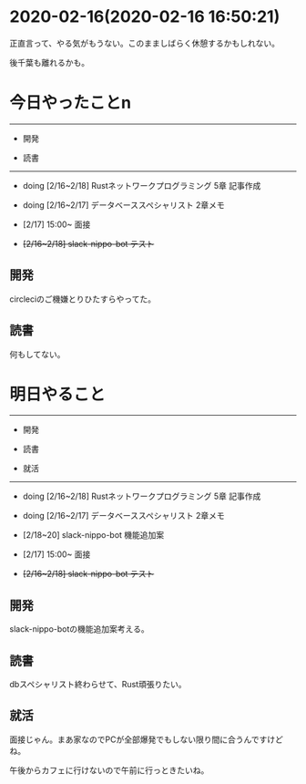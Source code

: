 # 2020-02-16(2020-02-16 16:50:21)

正直言って、やる気がもうない。このまましばらく休憩するかもしれない。

後千葉も離れるかも。

# 今日やったことn

---

* 開発

* 読書

---

+ doing [2/16~2/18] Rustネットワークプログラミング 5章 記事作成

+ doing [2/16~2/17] データベーススペシャリスト 2章メモ

+ [2/17] 15:00~ 面接

+ ~~[2/16~2/18] slack-nippo-bot テスト~~

## 開発

circleciのご機嫌とりひたすらやってた。

## 読書

何もしてない。


# 明日やること

---

* 開発

* 読書

* 就活

---

+ doing [2/16~2/18] Rustネットワークプログラミング 5章 記事作成

+ doing [2/16~2/17] データベーススペシャリスト 2章メモ

+ [2/18~20] slack-nippo-bot 機能追加案

+ [2/17] 15:00~ 面接

+ ~~[2/16~2/18] slack-nippo-bot テスト~~


## 開発

slack-nippo-botの機能追加案考える。

## 読書

dbスペシャリスト終わらせて、Rust頑張りたい。

## 就活

面接じゃん。まあ家なのでPCが全部爆発でもしない限り間に合うんですけどね。

午後からカフェに行けないので午前に行っときたいね。

